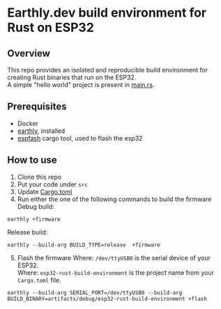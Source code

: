 # Earthly.dev build environment for Rust on ESP32

## Overview

This repo provides an isolated and reproducible build environment for creating Rust binaries that run on the ESP32.   
A simple "hello world" project is present in [main.rs](src/main.rs).

## Prerequisites
 - Docker
 - [earthly](https://earthly.dev/), installed 
 - [espfash](https://github.com/esp-rs/espflash) cargo tool, used to flash the esp32

## How to use

 1. Clone this repo
 2. Put your code under `src`
 3. Update [Cargo.toml](Cargo.toml)
 4. Run either the one of the following commands to build the firmware
 Debug build:

 ```
 earthly +firmware
 ```
Release build:
```
earthly --build-arg BUILD_TYPE=release  +firmware
```

5. Flash the firmware
Where: `/dev/ttyUSB0` is the serial device of your ESP32.   
Where: `esp32-rust-build-environment` is the project name from your `Cargo.toml` file.

```
earthly --build-arg SERIAL_PORT=/dev/ttyUSB0 --build-arg BUILD_BINARY=artifacts/debug/esp32-rust-build-environment +flash
```
